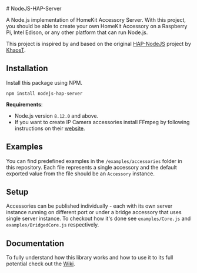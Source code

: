 # NodeJS-HAP-Server

A Node.js implementation of HomeKit Accessory Server. With this project, you
should be able to create your own HomeKit Accessory on a Raspberry Pi, Intel
Edison, or any other platform that can run Node.js.

This project is inspired by and based on the original [HAP-NodeJS](https://github.com/KhaosT/HAP-NodeJS) project by [KhaosT](https://github.com/KhaosT).

## Installation

Install this package using NPM.

```
npm install nodejs-hap-server
```

**Requirements**:
- Node.js version `8.12.0` and above.
- If you want to create IP Camera accessories install FFmpeg by following
instructions on their [website](https://www.ffmpeg.org/download.html).

## Examples

You can find predefined examples in the `/examples/accessories` folder in this
repository. Each file represents a single accessory and the default exported
value from the file should be an `Accessory` instance.

## Setup

Accessories can be published individually - each with its own server instance 
running on different port or under a bridge accessory that uses single server
instance. To checkout how it's done see `examples/Core.js` and
`examples/BridgedCore.js` respectively.

## Documentation

To fully understand how this library works and how to use it to its full
potential check out the [Wiki](https://github.com/VojtaSim/NodeJS-HAP-Server/wiki).
